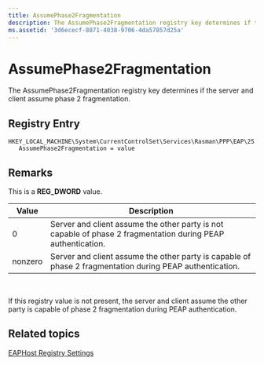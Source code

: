 ```yaml
---
title: AssumePhase2Fragmentation
description: The AssumePhase2Fragmentation registry key determines if the server and client assume phase 2 fragmentation.
ms.assetid: '3d6ececf-8871-4038-9706-4da57857d25a'
---
```


# AssumePhase2Fragmentation

The AssumePhase2Fragmentation registry key determines if the server and client assume phase 2 fragmentation.

## Registry Entry

```
HKEY_LOCAL_MACHINE\System\CurrentControlSet\Services\Rasman\PPP\EAP\25
   AssumePhase2Fragmentation = value
```

## Remarks

This is a **REG\_DWORD** value.



| Value   | Description                                                                                                  |
|---------|--------------------------------------------------------------------------------------------------------------|
| 0       | Server and client assume the other party is not capable of phase 2 fragmentation during PEAP authentication. |
| nonzero | Server and client assume the other party is capable of phase 2 fragmentation during PEAP authentication.     |



 

If this registry value is not present, the server and client assume the other party is capable of phase 2 fragmentation during PEAP authentication.

## Related topics

<dl> <dt>

[EAPHost Registry Settings](eaphost-registry-settings.md)
</dt> </dl>

 

 





